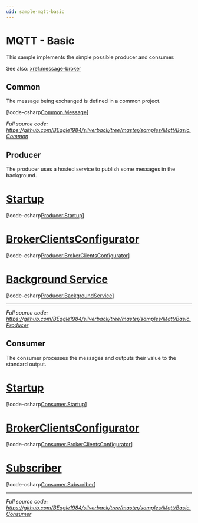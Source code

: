 ```yaml
---
uid: sample-mqtt-basic
---
```


# MQTT - Basic

This sample implements the simple possible producer and consumer.

See also: <xref:message-broker>

## Common

The message being exchanged is defined in a common project.

[!code-csharp[Common.Message](../../../samples/Mqtt/Basic.Common/SampleMessage.cs)]

_Full source code: https://github.com/BEagle1984/silverback/tree/master/samples/Mqtt/Basic.Common_


## Producer

The producer uses a hosted service to publish some messages in the background.

# [Startup](#tab/producer-startup)
[!code-csharp[Producer.Startup](../../../samples/Mqtt/Basic.Producer/Startup.cs)]
# [BrokerClientsConfigurator](#tab/producer-endpoints)
[!code-csharp[Producer.BrokerClientsConfigurator](../../../samples/Mqtt/Basic.Producer/BrokerClientsConfigurator.cs)]
# [Background Service](#tab/producer-background-service)
[!code-csharp[Producer.BackgroundService](../../../samples/Mqtt/Basic.Producer/ProducerBackgroundService.cs)]
***

_Full source code: https://github.com/BEagle1984/silverback/tree/master/samples/Mqtt/Basic.Producer_

## Consumer

The consumer processes the messages and outputs their value to the standard output.

# [Startup](#tab/consumer-startup)
[!code-csharp[Consumer.Startup](../../../samples/Mqtt/Basic.Consumer/Startup.cs)]
# [BrokerClientsConfigurator](#tab/consumer-endpoints)
[!code-csharp[Consumer.BrokerClientsConfigurator](../../../samples/Mqtt/Basic.Consumer/BrokerClientsConfigurator.cs)]
# [Subscriber](#tab/consumer-subscriber)
[!code-csharp[Consumer.Subscriber](../../../samples/Mqtt/Basic.Consumer/SampleMessageSubscriber.cs)]
***

_Full source code: https://github.com/BEagle1984/silverback/tree/master/samples/Mqtt/Basic.Consumer_
